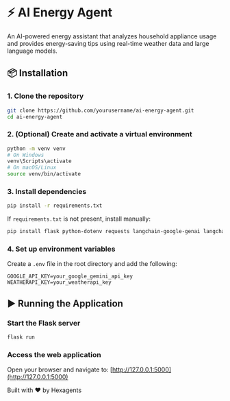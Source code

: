 # ⚡ AI Energy Agent

An AI-powered energy assistant that analyzes household appliance usage and provides energy-saving tips using real-time weather data and large language models.

## 📦 Installation

### 1. Clone the repository
```bash
git clone https://github.com/yourusername/ai-energy-agent.git
cd ai-energy-agent
```

### 2. (Optional) Create and activate a virtual environment
```bash
python -m venv venv
# On Windows
venv\Scripts\activate
# On macOS/Linux
source venv/bin/activate
```

### 3. Install dependencies
```bash
pip install -r requirements.txt
```
If `requirements.txt` is not present, install manually:
```bash
pip install flask python-dotenv requests langchain-google-genai langchain pydantic
```

### 4. Set up environment variables

Create a `.env` file in the root directory and add the following:
```
GOOGLE_API_KEY=your_google_gemini_api_key
WEATHERAPI_KEY=your_weatherapi_key
```

## ▶️ Running the Application

### Start the Flask server
```bash
flask run
```

### Access the web application

Open your browser and navigate to: [http://127.0.0.1:5000](http://127.0.0.1:5000)

Built with ❤️ by Hexagents 
